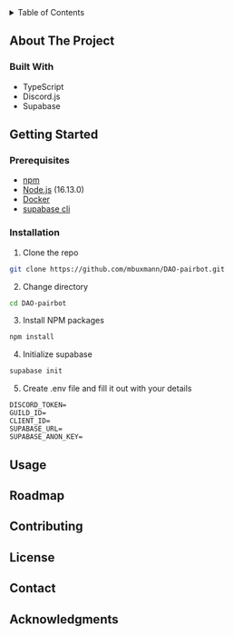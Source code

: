 <details>
  <summary>Table of Contents</summary>
  <ol>
    <li>
      <a href="#about-the-project">About The Project</a>
      <ul>
        <li><a href="#built-with">Built With</a></li>
      </ul>
    </li>
    <li>
      <a href="#getting-started">Getting Started</a>
      <ul>
        <li><a href="#prerequisites">Prerequisites</a></li>
        <li><a href="#installation">Installation</a></li>
      </ul>
    </li>
    <li><a href="#usage">Usage</a></li>
    <li><a href="#roadmap">Roadmap</a></li>
    <li><a href="#contributing">Contributing</a></li>
    <li><a href="#license">License</a></li>
    <li><a href="#contact">Contact</a></li>
    <li><a href="#acknowledgments">Acknowledgments</a></li>
  </ol>
</details>


## About The Project

### Built With
- TypeScript
- Discord.js
- Supabase
  
## Getting Started
### Prerequisites
- [npm](https://docs.npmjs.com/downloading-and-installing-node-js-and-npm/)
- [Node.js](https://nodejs.org/en/download/) (16.13.0)
- [Docker](https://www.docker.com/get-started)
- [supabase cli](https://github.com/supabase/cli)

### Installation
  1. Clone the repo
   ```sh
   git clone https://github.com/mbuxmann/DAO-pairbot.git
   ```
  2. Change directory
   ```sh
   cd DAO-pairbot
   ```
  3. Install NPM packages
   ```sh
   npm install
   ```  
  4. Initialize supabase
   ```sh
   supabase init
   ```  
  5. Create .env file and fill it out with your details
   ```
   DISCORD_TOKEN=
   GUILD_ID=
   CLIENT_ID=
   SUPABASE_URL=
  SUPABASE_ANON_KEY=
   ```

## Usage
## Roadmap
## Contributing
## License
## Contact
## Acknowledgments